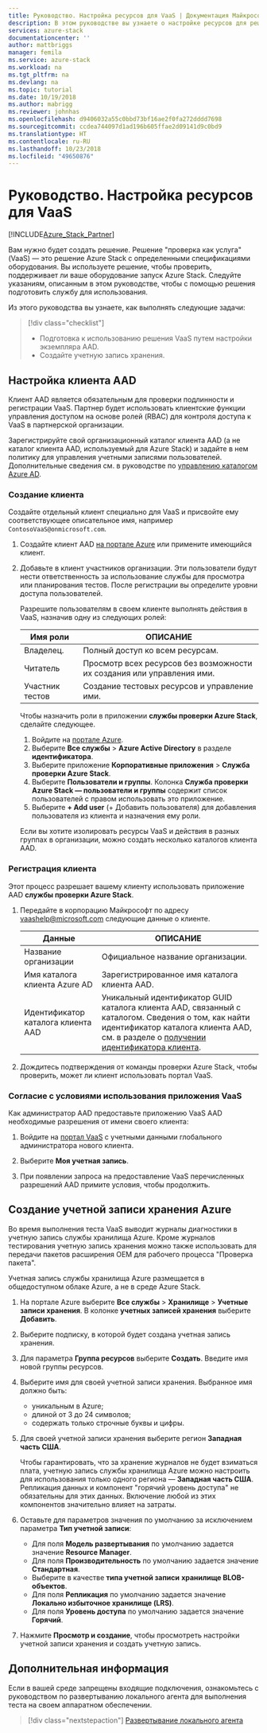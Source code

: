 ```yaml
---
title: Руководство. Настройка ресурсов для VaaS | Документация Майкрософт
description: В этом руководстве вы узнаете о настройке ресурсов для решения "проверка как услуга".
services: azure-stack
documentationcenter: ''
author: mattbriggs
manager: femila
ms.service: azure-stack
ms.workload: na
ms.tgt_pltfrm: na
ms.devlang: na
ms.topic: tutorial
ms.date: 10/19/2018
ms.author: mabrigg
ms.reviewer: johnhas
ms.openlocfilehash: d9406032a55c0bbd73bf16ae2f0fa272dddd7698
ms.sourcegitcommit: ccdea744097d1ad196b605ffae2d09141d9c0bd9
ms.translationtype: HT
ms.contentlocale: ru-RU
ms.lasthandoff: 10/23/2018
ms.locfileid: "49650876"
---
```

# <a name="tutorial-set-up-resources-for-validation-as-a-service"></a>Руководство. Настройка ресурсов для VaaS

[!INCLUDE[Azure_Stack_Partner](./includes/azure-stack-partner-appliesto.md)]

Вам нужно будет создать решение. Решение "проверка как услуга" (VaaS) — это решение Azure Stack с определенными спецификациями оборудования. Вы используете решение, чтобы проверить, поддерживает ли ваше оборудование запуск Azure Stack. Следуйте указаниям, описанным в этом руководстве, чтобы с помощью решения подготовить службу для использования.

Из этого руководства вы узнаете, как выполнять следующие задачи:

> [!div class="checklist"]
> * Подготовка к использованию решения VaaS путем настройки экземпляра AAD.
> * Создайте учетную запись хранения.

## <a name="configure-an-azure-ad-tenant"></a>Настройка клиента AAD

Клиент AAD является обязательным для проверки подлинности и регистрации VaaS. Партнер будет использовать клиентские функции управления доступом на основе ролей (RBAC) для контроля доступа к VaaS в партнерской организации.

Зарегистрируйте свой организационный каталог клиента AAD (а не каталог клиента AAD, используемый для Azure Stack) и задайте в нем политику для управления учетными записями пользователей. Дополнительные сведения см. в руководстве по [управлению каталогом Azure AD](https://docs.microsoft.com/azure/active-directory/active-directory-administer).

### <a name="create-a-tenant"></a>Создание клиента

Создайте отдельный клиент специально для VaaS и присвойте ему соответствующее описательное имя, например `ContosoVaaS@onmicrosoft.com`.

1. Создайте клиент AAD [на портале Azure](https://portal.azure.com) или примените имеющийся клиент. <!-- For instructions on creating new Azure AD tenants, see [Get started with Azure AD](https://docs.microsoft.com/azure/active-directory/get-started-azure-ad). -->

2. Добавьте в клиент участников организации. Эти пользователи будут нести ответственность за использование службы для просмотра или планирования тестов. После регистрации вы определите уровни доступа пользователей.
 
    Разрешите пользователям в своем клиенте выполнять действия в VaaS, назначив одну из следующих ролей:

    | Имя роли | ОПИСАНИЕ |
    |---------------------|------------------------------------------|
    | Владелец. | Полный доступ ко всем ресурсам. |
    | Читатель | Просмотр всех ресурсов без возможности их создания или управления ими. |
    | Участник тестов | Создание тестовых ресурсов и управление ими. |

    Чтобы назначить роли в приложении **службы проверки Azure Stack**, сделайте следующее.

    1. Войдите на [портале Azure](https://portal.azure.com).
    2. Выберите **Все службы** > **Azure Active Directory** в разделе **идентификатора**.
    3. Выберите приложение **Корпоративные приложения** > **Служба проверки Azure Stack**.
    4. Выберите **Пользователи и группы**. Колонка **Служба проверки Azure Stack — пользователи и группы** содержит список пользователей с правом использовать это приложение.
    5. Выберите **+ Add user** (+ Добавить пользователя) для добавления пользователя из клиента и назначения ему роли.
   
    Если вы хотите изолировать ресурсы VaaS и действия в разных группах в организации, можно создать несколько каталогов клиента AAD.

### <a name="register-your-tenant"></a>Регистрация клиента

Этот процесс разрешает вашему клиенту использовать приложение AAD **службы проверки Azure Stack**.

1. Передайте в корпорацию Майкрософт по адресу [vaashelp@microsoft.com](mailto:vaashelp@microsoft.com) следующие данные о клиенте.

    | Данные | ОПИСАНИЕ |
    |--------------------------------|---------------------------------------------------------------------------------------------|
    | Название организации | Официальное название организации. |
    | Имя каталога клиента Azure AD | Зарегистрированное имя каталога клиента AAD. |
    | Идентификатор каталога клиента AAD | Уникальный идентификатор GUID каталога клиента AAD, связанный с каталогом. Сведения о том, как найти идентификатор каталога клиента AAD, см. в разделе о [получении идентификатора клиента](https://docs.microsoft.com/azure/azure-resource-manager/resource-group-create-service-principal-portal#get-tenant-id). |

2. Дождитесь подтверждения от команды проверки Azure Stack, чтобы проверить, может ли клиент использовать портал VaaS.

### <a name="consent-to-the-vaas-application"></a>Согласие с условиями использования приложения VaaS

Как администратор AAD предоставьте приложению VaaS AAD необходимые разрешения от имени своего клиента:

1. Войдите на [портал VaaS](https://azurestackvalidation.com/) с учетными данными глобального администратора нового клиента. 

2. Выберите **Моя учетная запись**.

3. При появлении запроса на предоставление VaaS перечисленных разрешений AAD примите условия, чтобы продолжить.

## <a name="create-an-azure-storage-account"></a>Создание учетной записи хранения Azure

Во время выполнения теста VaaS выводит журналы диагностики в учетную запись службы хранилища Azure. Кроме журналов тестирования учетную запись хранения можно также использовать для передачи пакетов расширения OEM для рабочего процесса "Проверка пакета".

Учетная запись службы хранилища Azure размещается в общедоступном облаке Azure, а не в среде Azure Stack.

1. На портале Azure выберите **Все службы** > **Хранилище** > **Учетные записи хранения**. В колонке **учетных записей хранения** выберите **Добавить**.

2. Выберите подписку, в которой будет создана учетная запись хранения.

3. Для параметра **Группа ресурсов** выберите **Создать**. Введите имя новой группы ресурсов.

4. Выберите имя для своей учетной записи хранения. Выбранное имя должно быть:
    - уникальным в Azure;
    - длиной от 3 до 24 символов;
    - содержать только строчные буквы и цифры.

5. Для своей учетной записи хранения выберите регион **Западная часть США**.

    Чтобы гарантировать, что за хранение журналов не будет взиматься плата, учетную запись службы хранилища Azure можно настроить для использования только одного региона — **Западная часть США**. Репликация данных и компонент "горячий уровень доступа" не обязательны для этих данных. Включение любой из этих компонентов значительно влияет на затраты.

6. Оставьте для параметров значения по умолчанию за исключением параметра **Тип учетной записи**:

    - Для поля **Модель развертывания** по умолчанию задается значение **Resource Manager**.
    - Для поля **Производительность** по умолчанию задается значение **Стандартная**.
    - Выберите в качестве **типа учетной записи** **хранилище BLOB-объектов**.
    - Для поля **Репликация** по умолчанию задается значение **Локально избыточное хранилище (LRS)**.
    - Для поля **Уровень доступа** по умолчанию задается значение **Горячий**.

7. Нажмите **Просмотр и создание**, чтобы просмотреть настройки учетной записи хранения и создать учетную запись.

## <a name="next-steps"></a>Дополнительная информация

Если в вашей среде запрещены входящие подключения, ознакомьтесь с руководством по развертыванию локального агента для выполнения теста на своем аппаратном обеспечении.

> [!div class="nextstepaction"]
> [Развертывание локального агента](azure-stack-vaas-local-agent.md)
